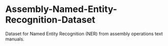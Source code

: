 # Assembly-Named-Entity-Recognition-Dataset

Dataset for Named Entity Recognition (NER) from assembly operations text manuals.
